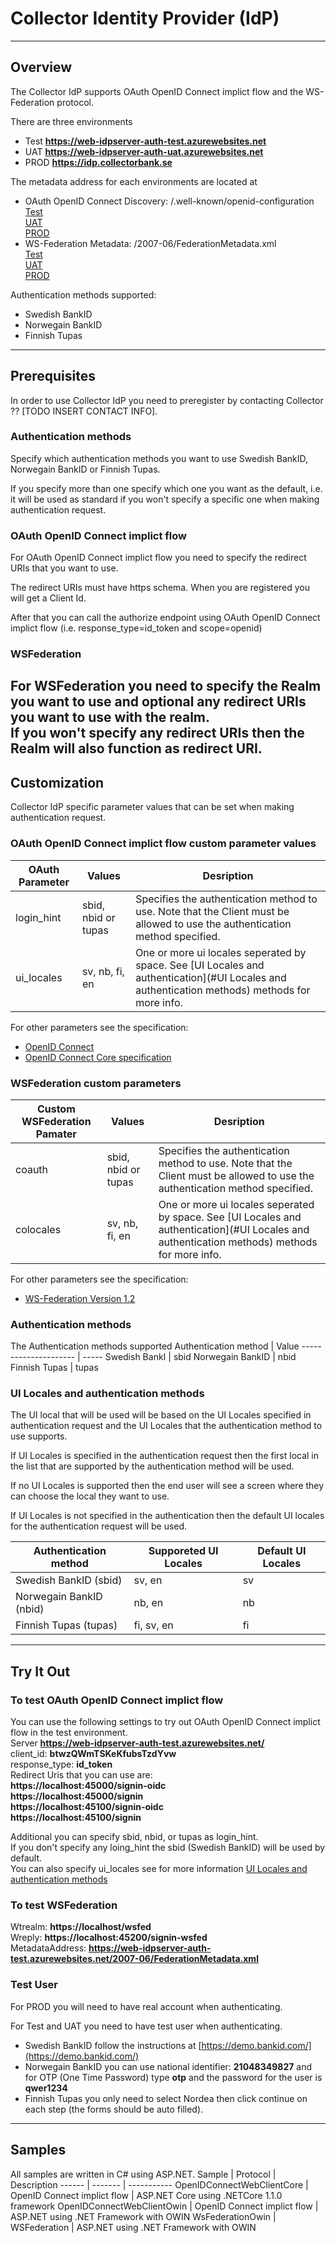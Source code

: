 
# Collector Identity Provider (IdP)

---

## Overview
The Collector IdP supports OAuth OpenID Connect implict flow and the WS-Federation protocol.

There are three environments

 * Test **https://web-idpserver-auth-test.azurewebsites.net**
 * UAT **https://web-idpserver-auth-uat.azurewebsites.net**
 * PROD **https://idp.collectorbank.se**

The metadata address for each environments are located at

 * OAuth OpenID Connect Discovery:  /.well-known/openid-configuration  
   [Test](https://web-idpserver-auth-test.azurewebsites.net/.well-known/openid-configuration)  
   [UAT](https://web-idpserver-auth-uat.azurewebsites.net/.well-known/openid-configuration)  
   [PROD](https://idp.collectorbank.se/.well-known/openid-configuration)  
 * WS-Federation Metadata: /2007-06/FederationMetadata.xml  
   [Test](https://web-idpserver-auth-test.azurewebsites.net/2007-06/FederationMetadata.xml)  
   [UAT](https://web-idpserver-auth-uat.azurewebsites.net/2007-06/FederationMetadata.xml)  
   [PROD](https://idp.collectorbank.se/2007-06/FederationMetadata.xml)  

Authentication methods supported:

 * Swedish BankID
 * Norwegain BankID
 * Finnish Tupas
---

## Prerequisites
In order to use Collector IdP you need to preregister by contacting Collector ?? [TODO INSERT CONTACT INFO].

### Authentication methods
Specify which authentication methods you want to use Swedish BankID, Norwegain BankID or Finnish Tupas.

If you specify more than one specify which one you want as the default, i.e. it will be used as standard if you won't specify a specific one when making authentication request.

### OAuth OpenID Connect implict flow
For OAuth OpenID Connect implict flow you need to specify the redirect URIs that you want to use.

The redirect URIs must have https schema. When you are registered you will get a Client Id.

After that you can call the authorize endpoint using OAuth OpenID Connect implict flow (i.e. response\_type=id\_token and scope=openid)

### WSFederation
For WSFederation you need to specify the Realm you want to use and optional any redirect URIs you want to use with the realm.  
If you won't specify any redirect URIs then the Realm will also function as redirect URI.
---

## Customization
Collector IdP specific parameter values that can be set when making authentication request.

### OAuth OpenID Connect implict flow custom parameter values
OAuth Parameter | Values | Desription
--------------- | ------ | ----------
login\_hint | sbid, nbid or tupas | Specifies the authentication method to use. Note that the Client must be allowed to use the authentication method specified.
ui\_locales | sv, nb, fi, en | One or more ui locales seperated by space. See [UI Locales and authentication](#UI Locales and authentication methods) methods for more info.

For other parameters see the specification:

 * [OpenID Connect](https://openid.net/connect/)
 * [OpenID Connect Core specification](http://openid.net/specs/openid-connect-core-1_0.html)

### WSFederation custom parameters
Custom WSFederation Pamater | Values | Desription
--------------------------- | ------ | ----------
coauth | sbid, nbid or tupas | Specifies the authentication method to use. Note that the Client must be allowed to use the authentication method specified.
colocales | sv, nb, fi, en | One or more ui locales seperated by space. See [UI Locales and authentication](#UI Locales and authentication methods) methods for more info.

For other parameters see the specification:

 * [WS-Federation Version 1.2](http://docs.oasis-open.org/wsfed/federation/v1.2/os/ws-federation-1.2-spec-os.html)

### Authentication methods
The Authentication methods supported
Authentication method | Value
--------------------- | -----
Swedish BankI | sbid
Norwegain BankID | nbid
Finnish Tupas | tupas

### UI Locales and authentication methods
The UI local that will be used will be based on the UI Locales specified in authentication request and the UI Locales that the authentication method to use supports.

If UI Locales is specified in the authentication request then the first local in the list that are supported by the authentication method will be used.

If no UI Locales is supported then the end user will see a screen where they can choose the local they want to use.

If UI Locales is not specified in the authentication then the default UI locales for the authentication request will be used.

Authentication method | Supporeted UI Locales | Default UI Locales
--------------------- | --------------------- | ------------------
Swedish BankID (sbid) | sv, en | sv
Norwegain BankID (nbid) | nb, en | nb
Finnish Tupas (tupas) | fi, sv, en | fi
---

## Try It Out

### To test OAuth OpenID Connect implict flow
You can use the following settings to try out OAuth OpenID Connect implict flow in the test environment.  
Server **https://web-idpserver-auth-test.azurewebsites.net/**  
client\_id: **btwzQWmTSKeKfubsTzdYvw**  
response\_type: **id\_token**  
Redirect Uris that you can use are:  
 **https://localhost:45000/signin-oidc**  
 **https://localhost:45000/signin**  
 **https://localhost:45100/signin-oidc**  
 **https://localhost:45100/signin**  

Additional you can specify sbid, nbid, or tupas as login\_hint.  
If you don't specify any loing\_hint the sbid (Swedish BankID) will be used by default.  
You can also specify ui_locales see for more information [UI Locales and authentication methods](#ui-locales-and-authentication-methods)

### To test WSFederation
Wtrealm: **https://localhost/wsfed**  
Wreply: **https://localhost:45200/signin-wsfed**  
MetadataAddress: **https://web-idpserver-auth-test.azurewebsites.net/2007-06/FederationMetadata.xml**

### Test User
For PROD you will need to have real account when authenticating.

For Test and UAT you need to have test user when authenticating.  

 * Swedish BankID follow the instructions at [https://demo.bankid.com/](https://demo.bankid.com/)
 * Norwegain BankID you can use national identifier: **21048349827** and for OTP (One Time Password) type **otp** and the password for the user is **qwer1234**
 * Finnish Tupas you only need to select Nordea then click continue on each step (the forms should be auto filled).
---

## Samples
All samples are written in C# using ASP.NET.
Sample | Protocol | Description
------ | -------  | -----------
OpenIDConnectWebClientCore | OpenID Connect implict flow | ASP.NET Core using .NETCore 1.1.0 framework
OpenIDConnectWebClientOwin | OpenID Connect implict flow | ASP.NET using .NET Framework with OWIN
WsFederationOwin | WSFederation | ASP.NET using .NET Framework with OWIN
